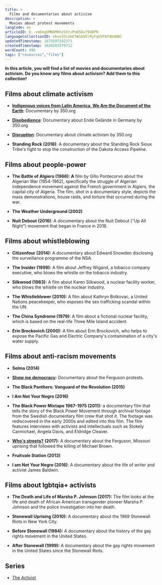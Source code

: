 ```yaml
---
title: >
  Films and documentaries about activism
description: >
  Movies about protest movements
langCode: en
articleID: D_-vmEmgbMNOMHh2SXtvPoD5Dx79UDPN
languageCollectionID: ohxe33cakE7W1G5ElMyFqUVF8T46mBBC
updatedTimestamp: 1675597242371
createdTimestamp: 1629203579712
wordCount: 496
tags: ["resources","films"]
---
```


**In this article, you will find a list of movies and documentaries about activism. Do you know any films about activism? Add them to this collection!**

## Films about climate activism

-   [**Indigenous voices from Latin America, We Are the Document of the Earth**](https://www.youtube.com/watch?v=clmOgeUtB-8): Documentary by 350.org
    
-   [**Disobedience**](http://watchdisobedience.com/): Documentary about Ende Gelände in Germany by 350.org
    
-   [**Disruption**](http://watchdisruption.com/): Documentary about climate activism by 350.org
    
-   **Standing Rock (2016)**: A documentary about the Standing Rock Sioux Tribe's fight to stop the construction of the Dakota Access Pipeline.
    

## Films about people-power

-   **The Battle of Algiers (1966): A** film by Gillo Pontecorvo about the Algerian War (1954-1962), specifically the struggle of Algerian independence movement against the French government in Algiers, the capital city of Algeria. The film, shot in a documentary style, depicts the mass demonstrations, house raids, and torture that occurred during the war.
    
-   **The Weather Underground (2002)**
    
-   **Nuit Debout (2016)**: A documentary about the Nuit Debout ("Up All Night") movement that began in France in 2016.
    

## Films about whistleblowing

-   **Citizenfour (2014):** A documentary about Edward Snowden disclosing the surveillance programme of the NSA.
    
-   **The Insider (1999):** A film about Jeffrey Wigand, a tobacco company executive, who blows the whistle on the tobacco industry.
    
-   **Silkwood (1983):** A film about Karen Silkwood, a nuclear facility worker, who blows the whistle on the nuclear industry.
    
-   **The Whistleblower (2010):** A film about Kathryn Bolkovac, a United Nations peacekeeper, who exposes the sex trafficking scandal within the UN.
    
-   **The China Syndrome (1979):** A film about a fictional nuclear facility, which is based on the real-life Three Mile Island accident.
    
-   **Erin Brockovich (2000):** A film about Erin Brockovich, who helps to expose the Pacific Gas and Electric Company's contamination of a city's water supply.
    

## Films about anti-racism movements

-   **Selma (2014)**
    
-   [**Show me democracy**](http://www.showmedemocracy.com)**:** Documentary about the Ferguson protests.
    
-   **The Black Panthers: Vanguard of the Revolution (2015)**
    
-   **I Am Not Your Negro (2016)**
    
-   **The Black Power Mixtape 1967-1975 (2011):** a documentary film that tells the story of the Black Power Movement through archival footage from the Swedish documentary film crew that shot it. The footage was rediscovered in the early 2000s and edited into this film. The film features interviews with activists and intellectuals such as Stokely Carmichael, Angela Davis, and Eldridge Cleaver.
    
-   [**Who's streets?**](https://en.wikipedia.org/wiki/Whose_Streets%3F) **(2017):** A documentary about the Ferguson, Missouri uprising that followed the killing of Michael Brown.
    
-   **Fruitvale Station (2013)**
    
-   **I am Not Your Negro (2016)**: A documentary about the life of writer and activist James Baldwin.
    

## **Films about lgbtqia+ activists**

-   **The Death and Life of Marsha P. Johnson (2017):** The film looks at the life and death of African American transgender pioneer Marsha P. Johnson and the police investigation into her death.
    
-   **Stonewall Uprising (2010):** A documentary about the 1969 Stonewall Riots in New York City.
    
-   **Before Stonewall (1984):** A documentary about the history of the gay rights movement in the United States.
    
-   **After Stonewall (1999):** A documentary about the gay rights movement in the United States since the Stonewall Riots.
    

## Series

-   [The Activist](https://www.theguardian.com/global-development/2021/sep/16/the-activist-reality-tv-show-to-be-reimagined-as-documentary-after-backlash)